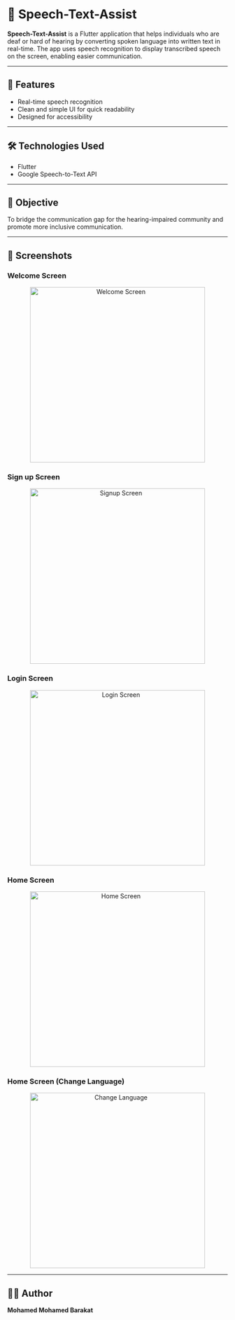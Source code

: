 
# 📱 Speech-Text-Assist

**Speech-Text-Assist** is a Flutter application that helps individuals who are deaf or hard of hearing by converting spoken language into written text in real-time. The app uses speech recognition to display transcribed speech on the screen, enabling easier communication.

---

## 🚀 Features
- Real-time speech recognition
- Clean and simple UI for quick readability
- Designed for accessibility

---

## 🛠️ Technologies Used
- Flutter
- Google Speech-to-Text API

---

## 🎯 Objective
To bridge the communication gap for the hearing-impaired community and promote more inclusive communication.

---

## 📱 Screenshots

### Welcome Screen
<p align="center">
  <img src="images/WelcomeScreen.png" width="400" alt="Welcome Screen"/>
</p>

### Sign up Screen
<p align="center">
  <img src="images/SignupScreen.png" width="400" alt="Signup Screen"/>
</p>

### Login Screen
<p align="center">
  <img src="images/LoginScreen.png" width="400" alt="Login Screen"/>
</p>

### Home Screen
<p align="center">
  <img src="images/HomeScreen.png" width="400" alt="Home Screen"/>
</p>

### Home Screen (Change Language)
<p align="center">
  <img src="images/HomeScreen_changeLanguage.png" width="400" alt="Change Language"/>
</p>

---

## 🧑‍💻 Author
**Mohamed Mohamed Barakat**
